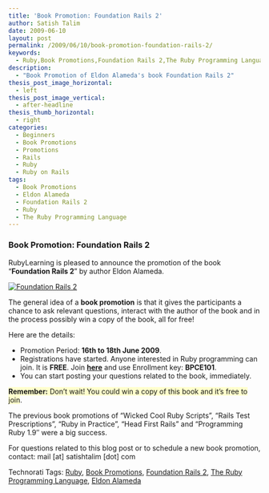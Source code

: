 ```yaml
---
title: 'Book Promotion: Foundation Rails 2'
author: Satish Talim
date: 2009-06-10
layout: post
permalink: /2009/06/10/book-promotion-foundation-rails-2/
keywords:
  - Ruby,Book Promotions,Foundation Rails 2,The Ruby Programming Language,Eldon Alameda
description:
  - "Book Promotion of Eldon Alameda's book Foundation Rails 2"
thesis_post_image_horizontal:
  - left
thesis_post_image_vertical:
  - after-headline
thesis_thumb_horizontal:
  - right
categories:
  - Beginners
  - Book Promotions
  - Promotions
  - Rails
  - Ruby
  - Ruby on Rails
tags:
  - Book Promotions
  - Eldon Alameda
  - Foundation Rails 2
  - Ruby
  - The Ruby Programming Language
---
```

<div>
  <h3>
    Book Promotion: Foundation Rails 2
  </h3>
  
  <p>
    RubyLearning is pleased to announce the promotion of the book &#8220;<strong>Foundation Rails 2</strong>&#8221; by author Eldon Alameda.
  </p>
  
  <p>
    <a href="http://www.friendsofed.com/book.html?isbn=9781430210399"><img class="alignright" src="http://rubylearning.com/images/medallion.jpg" style="border: 0px none;" alt="Foundation Rails 2" title="Foundation Rails 2" /></a>
  </p>
  
  <p>
    The general idea of a <strong>book promotion</strong> is that it gives the participants a chance to ask relevant questions, interact with the author of the book and in the process possibly win a copy of the book, all for free!
  </p>
  
  <p>
    Here are the details:
  </p>
  
  <ul>
    <li>
      Promotion Period: <strong>16th to 18th June 2009</strong>.
    </li>
    <li>
      Registrations have started. Anyone interested in Ruby programming can join. It is <strong>FREE</strong>. Join <a href="http://rubylearning.org/class/course/view.php?id=35"><b>here</b></a> and use Enrollment key: <b>BPCE101</b>.
    </li>
    <li>
      You can start posting your questions related to the book, immediately.
    </li>
  </ul>
  
  <p>
    <span style="background-color: #FFFFCC;"><b>Remember:</b> Don&#8217;t wait! You could win a copy of this book and it&#8217;s free to join</span>.
  </p>
  
  <p>
    The previous book promotions of &#8220;Wicked Cool Ruby Scripts&#8221;, &#8220;Rails Test Prescriptions&#8221;, &#8220;Ruby in Practice&#8221;, &#8220;Head First Rails&#8221; and &#8220;Programming Ruby 1.9&#8243; were a big success.
  </p>
  
  <p>
    For questions related to this blog post or to schedule a new book promotion, contact: mail [at] satishtalim [dot] com
  </p>
</div>

Technorati Tags: <a href="http://technorati.com/tag/Ruby" rel="tag">Ruby</a>, <a href="http://technorati.com/tag/Book+Promotions" rel="tag">Book Promotions</a>, <a href="http://technorati.com/tag/Foundation+Rails+2" rel="tag">Foundation Rails 2</a>, <a href="http://technorati.com/tag/The+Ruby+Programming+Language" rel="tag">The Ruby Programming Language</a>, <a href="http://technorati.com/tag/Eldon+Alameda" rel="tag">Eldon Alameda</a>
